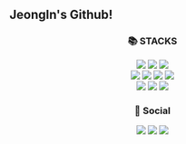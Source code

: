 
## JeongIn's Github!
<div align=center>

  <div align=center><h3>📚 STACKS</h3></div>
  
  <div align=center>
    <img src="https://img.shields.io/badge/java-007396?style=for-the-badge&logo=java&logoColor=white"/>
    <img src="https://img.shields.io/badge/spring-6DB33F?style=for-the-badge&logo=spring&logoColor=white"/>
    <img src="https://img.shields.io/badge/springboot-6DB33F?style=for-the-badge&logo=springboot&logoColor=white"/>
    <br>
    <img src="https://img.shields.io/badge/javascript-F7DF1E?style=for-the-badge&logo=javascript&logoColor=black"/>
    <img src="https://img.shields.io/badge/HTML5-E34F26?style=for-the-badge&logo=html5&logoColor=white"/>
    <img src="https://img.shields.io/badge/CSS3-1572B6?style=for-the-badge&logo=css3&logoColor=white"/>
    <img src="https://img.shields.io/badge/jQuery-0769AD?style=for-the-badge&logo=jQuery&logoColor=white"/>
    <br>
    <img src="https://img.shields.io/badge/ORACLE-F80000?style=for-the-badge&logo=oracle&logoColor=white"/>
    <img src="https://img.shields.io/badge/MySQL-4479A1?style=for-the-badge&logo=MySQL&logoColor=white"/>
    <img src="https://img.shields.io/badge/postgresql-4169E1?style=for-the-badge&logo=postgresql&logoColor=white"/>
    <br>
  </div>
  
  <div align=center><h3>💌 Social</h3></div>
  
  <div align=center>
    <a href="https://develhope.tistory.com/"><img src="https://img.shields.io/badge/Tstory-11B48A?style=for-the-badge&logo=Tistory&logoColor=white&link=https://develhope.tistory.com/"/></a>
    <a href="https://bit.ly/3VSxAev" target="_blank"><img src="https://img.shields.io/badge/-Notion-0d1117?style=for-the-badge&logo=Notion&logoColor=white"/></a>
    <a href="mailto:kangji1218@kakao.com"><img src="https://img.shields.io/badge/-Gmail-f38616?style=for-the-badge&logo=Gmail&logoColor=white"/></a>
  </div>

</div>
